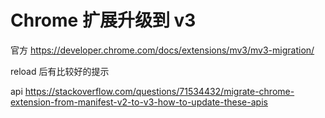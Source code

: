 # Chrome 扩展升级到 v3

官方
https://developer.chrome.com/docs/extensions/mv3/mv3-migration/

reload 后有比较好的提示

api
https://stackoverflow.com/questions/71534432/migrate-chrome-extension-from-manifest-v2-to-v3-how-to-update-these-apis
